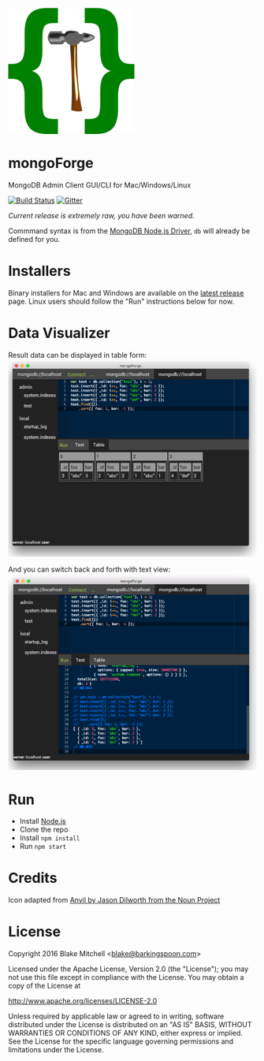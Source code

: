 ![mongoForge](./resources/osx/icon.iconset/icon_256x256.png?raw=true "mongoforge")
# mongoForge
MongoDB Admin Client GUI/CLI for Mac/Windows/Linux

[![Build Status](https://travis-ci.org/kalahari/mongoForge.svg?branch=master)](https://travis-ci.org/kalahari/mongoForge)
[![Gitter](https://badges.gitter.im/kalahari/mongoForge.svg)](https://gitter.im/kalahari/mongoForge?utm_source=badge&utm_medium=badge&utm_campaign=pr-badge)

*Current release is extremely raw, you have been warned.*

Commmand syntax is from the [MongoDB Node.js Driver](http://mongodb.github.io/node-mongodb-native/2.1/getting-started/quick-tour/#inserting-a-document), `db` will already be defined for you.

# Installers
Binary installers for Mac and Windows are available on the [latest release](../../releases/latest) page. Linux users should follow the "Run" instructions below for now.

# Data Visualizer
Result data can be displayed in table form:
![Results to Table](./doc/mongoForge-table-result.png?raw=true "Results to Table")

And you can switch back and forth with text view:
![Results to Text](./doc/mongoForge-text-result.png?raw=true "Results to Text")

# Run
 * Install [Node.js](https://nodejs.org/)
 * Clone the repo
 * Install `npm install`
 * Run `npm start`

# Credits
Icon adapted from [Anvil by Jason Dilworth from the Noun Project](https://thenounproject.com/term/anvil/166414/)

# License
Copyright 2016 Blake Mitchell &lt;blake@barkingspoon.com&gt;

Licensed under the Apache License, Version 2.0 (the "License");
you may not use this file except in compliance with the License.
You may obtain a copy of the License at

http://www.apache.org/licenses/LICENSE-2.0

Unless required by applicable law or agreed to in writing, software
distributed under the License is distributed on an "AS IS" BASIS,
WITHOUT WARRANTIES OR CONDITIONS OF ANY KIND, either express or implied.
See the License for the specific language governing permissions and
limitations under the License.
